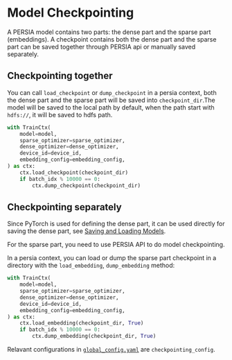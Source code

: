 Model Checkpointing
======

A PERSIA model contains two parts: the dense part and the sparse part (embeddings). A checkpoint contains both the dense part and the sparse part can be saved together through PERSIA api or manually saved separately.

## Checkpointing together

You can call `load_checkpoint` or `dump_checkpoint` in a persia context, both the dense part and the sparse part will be saved into `checkpoint_dir`.The model will be saved to the local path by default, when the path start with `hdfs://`, it will be saved to hdfs path.

```python
with TrainCtx(
    model=model,
    sparse_optimizer=sparse_optimizer,
    dense_optimizer=dense_optimizer,
    device_id=device_id,
    embedding_config=embedding_config,
) as ctx:
    ctx.load_checkpoint(checkpoint_dir)
    if batch_idx % 10000 == 0:
        ctx.dump_checkpoint(checkpoint_dir)
```

## Checkpointing separately

Since PyTorch is used for defining the dense part, it can be used directly for saving the dense part, see [Saving and Loading Models](https://pytorch.org/tutorials/beginner/saving_loading_models.html).

For the sparse part, you need to use PERSIA API to do model checkpointing.

In a persia context, you can load or dump the sparse part checkpoint in a directory with the `load_embedding`, `dump_embedding` method:

```python
with TrainCtx(
    model=model,
    sparse_optimizer=sparse_optimizer,
    dense_optimizer=dense_optimizer,
    device_id=device_id,
    embedding_config=embedding_config,
) as ctx:
    ctx.load_embedding(checkpoint_dir, True)
    if batch_idx % 10000 == 0:
        ctx.dump_embedding(checkpoint_dir, True)
```

Relavant configurations in [`global_config.yaml`](../configuration/index.md) are `checkpointing_config`.
